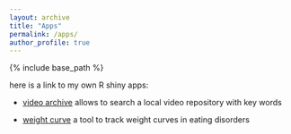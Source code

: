 ```yaml
---
layout: archive
title: "Apps"
permalink: /apps/
author_profile: true
---
```


{% include base_path %}

here is a link to my own R shiny apps:

- [video archive](https://nicobast.shinyapps.io/project_Rshiny_videoarchive/)
allows to search a local video repository with key words

- [weight curve](https://nicobast.shinyapps.io/weight_curve/)
a tool to track weight curves in eating disorders